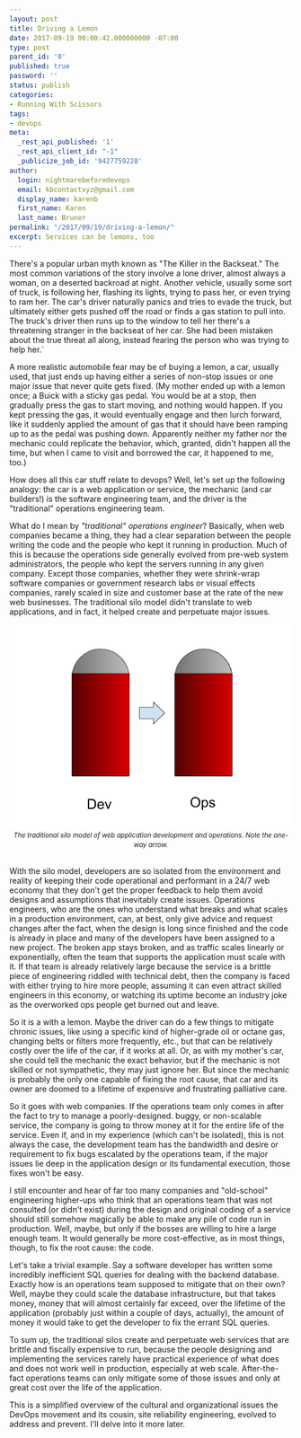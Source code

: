 ```yaml
---
layout: post
title: Driving a Lemon
date: 2017-09-19 00:00:42.000000000 -07:00
type: post
parent_id: '0'
published: true
password: ''
status: publish
categories:
- Running With Scissors
tags:
- devops
meta:
  _rest_api_published: '1'
  _rest_api_client_id: "-1"
  _publicize_job_id: '9427759228'
author:
  login: nightmarebeforedevops
  email: kbcontactxyz@gmail.com
  display_name: karenb
  first_name: Karen
  last_name: Bruner
permalink: "/2017/09/19/driving-a-lemon/"
excerpt: Services can be lemons, too
---
```


There's a popular urban myth known as "The Killer in the Backseat." The most common variations of the story involve a lone driver, almost always a woman, on a deserted backroad at night. Another vehicle, usually some sort of truck, is following her, flashing its lights, trying to pass her, or even trying to ram her. The car's driver naturally panics and tries to evade the truck, but ultimately either gets pushed off the road or finds a gas station to pull into. The truck's driver then runs up to the window to tell her there's a threatening stranger in the backseat of her car. She had been mistaken about the true threat all along, instead fearing the person who was trying to help her.`

A more realistic automobile fear may be of buying a lemon, a car, usually used, that just ends up having either a series of non-stop issues or one major issue that never quite gets fixed. (My mother ended up with a lemon once; a Buick with a sticky gas pedal. You would be at a stop, then gradually press the gas to start moving, and nothing would happen. If you kept pressing the gas, it would eventually engage and then lurch forward, like it suddenly applied the amount of gas that it should have been ramping up to as the pedal was pushing down. Apparently neither my father nor the mechanic could replicate the behavior, which, granted, didn't happen all the time, but when I came to visit and borrowed the car, it happened to me, too.)

How does all this car stuff relate to devops? Well, let's set up the following analogy: the car is a web application or service, the mechanic (and car builders!) is the software engineering team, and the driver is the "traditional" operations engineering team.

What do I mean by _"traditional" operations engineer_? Basically, when web companies became a thing, they had a clear separation between the people writing the code and the people who kept it running in production. Much of this is because the operations side generally evolved from pre-web system administrators, the people who kept the servers running in any given company. Except those companies, whether they were shrink-wrap software companies or government research labs or visual effects companies, rarely scaled in size and customer base at the rate of the new web businesses. The traditional silo model didn't translate to web applications, and in fact, it helped create and perpetuate major issues.

<div align="center">
<img alt="Two silos standing next to each other labeled dev and ops" src="/assets/images/2017/09/untitled-drawing.png" align="center">
<br><i><small>The traditional silo model of web application development and operations. Note the one-way arrow.</small></i>
</div>
<br>


With the silo model, developers are so isolated from the environment and reality of keeping their code operational and performant in a 24/7 web economy that they don't get the proper feedback to help them avoid designs and assumptions that inevitably create issues. Operations engineers, who are the ones who understand what breaks and what scales in a production environment, can, at best, only give advice and request changes after the fact, when the design is long since finished and the code is already in place and many of the developers have been assigned to a new project. The broken app stays broken, and as traffic scales linearly or exponentially, often the team that supports the application must scale with it. If that team is already relatively large because the service is a brittle piece of engineering riddled with technical debt, then the company is faced with either trying to hire more people, assuming it can even attract skilled engineers in this economy, or watching its uptime become an industry joke as the overworked ops people get burned out and leave.

So it is a with a lemon. Maybe the driver can do a few things to mitigate chronic issues, like using a specific kind of higher-grade oil or octane gas, changing belts or filters more frequently, etc., but that can be relatively costly over the life of the car, if it works at all. Or, as with my mother's car, she could tell the mechanic the exact behavior, but if the mechanic is not skilled or not sympathetic, they may just ignore her.  But since the mechanic is probably the only one capable of fixing the root cause, that car and its owner are doomed to a lifetime of expensive and frustrating palliative care.

So it goes with web companies. If the operations team only comes in after the fact to try to manage a poorly-designed. buggy, or non-scalable service, the company is going to throw money at it for the entire life of the service. Even if, and in my experience (which can't be isolated), this is not always the case, the development team has the bandwidth and desire or requirement to fix bugs escalated by the operations team, if the major issues lie deep in the application design or its fundamental execution, those fixes won't be easy.

I still encounter and hear of far too many companies and "old-school" engineering higher-ups who think that an operations team that was not consulted (or didn't exist) during the design and original coding of a service should still somehow magically be able to make any pile of code run in production. Well, maybe, but only if the bosses are willing to hire a large enough team. It would generally be more cost-effective, as in most things, though, to fix the root cause: the code.

Let's take a trivial example. Say a software developer has written some incredibly inefficient SQL queries for dealing with the backend database. Exactly how is an operations team supposed to mitigate that on their own? Well, maybe they could scale the database infrastructure, but that takes money, money that will almost certainly far exceed, over the lifetime of the application (probably just within a couple of days, actually), the amount of money it would take to get the developer to fix the errant SQL queries.

To sum up, the traditional silos create and perpetuate web services that are brittle and fiscally expensive to run, because the people designing and implementing the services rarely have practical experience of what does and does not work well in production, especially at web scale. After-the-fact operations teams can only mitigate some of those issues and only at great cost over the life of the application.

This is a simplified overview of the cultural and organizational issues the DevOps movement and its cousin, site reliability engineering, evolved to address and prevent. I'll delve into it more later.

